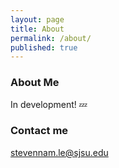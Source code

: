 ```yaml
---
layout: page
title: About
permalink: /about/
published: true
---
```


### About Me
In development! 
:zzz:

### Contact me

[stevennam.le@sjsu.edu](mailto:stevennam.le@sjsu.edu)
